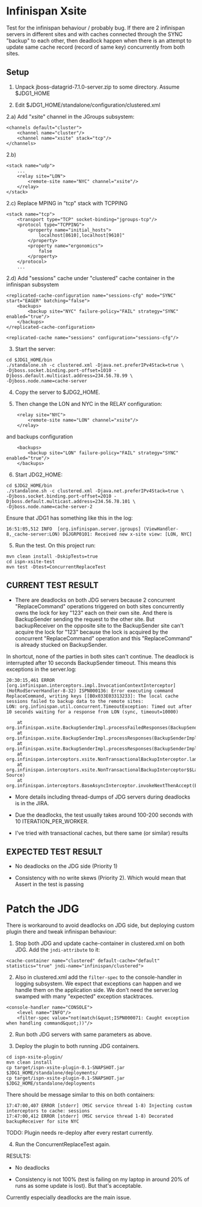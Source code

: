 Infinispan Xsite
================

Test for the infinispan behaviour / probably bug. If there are 2 infinispan servers in different sites and with caches connected through
the SYNC "backup" to each other, then deadlock happen when there is an attempt to update same cache record (record of same key) concurrently
from both sites.


Setup
-----
1) Unpack jboss-datagrid-7.1.0-server.zip to some directory. Assume $JDG1_HOME

2) Edit $JDG1_HOME/standalone/configuration/clustered.xml

2.a) Add "xsite" channel in the JGroups subsystem:


````
<channels default="cluster">
    <channel name="cluster"/>
    <channel name="xsite" stack="tcp"/>
</channels>
````

2.b)

````
<stack name="udp">
    ...
    <relay site="LON">
        <remote-site name="NYC" channel="xsite"/>
    </relay>
</stack>
````

2.c) Replace MPING in "tcp" stack with TCPPING

````
<stack name="tcp">
    <transport type="TCP" socket-binding="jgroups-tcp"/>
    <protocol type="TCPPING">
        <property name="initial_hosts">
            localhost[8610],localhost[9610]"
        </property>
        <property name="ergonomics">
            false
        </property>
    </protocol>
    ...
````

2.d) Add "sessions" cache under "clustered" cache container in the infinispan subsystem

````
<replicated-cache-configuration name="sessions-cfg" mode="SYNC" start="EAGER" batching="false">
    <backups>
        <backup site="NYC" failure-policy="FAIL" strategy="SYNC" enabled="true"/>
    </backups>
</replicated-cache-configuration>

<replicated-cache name="sessions" configuration="sessions-cfg"/>
````


3) Start the server:

````
cd $JDG1_HOME/bin
./standalone.sh -c clustered.xml -Djava.net.preferIPv4Stack=true \
-Djboss.socket.binding.port-offset=1010 -Djboss.default.multicast.address=234.56.78.99 \
-Djboss.node.name=cache-server
````

4) Copy the server to $JDG2_HOME.

5) Then change the LON and NYC in the RELAY configuration:

````
    <relay site="NYC">
        <remote-site name="LON" channel="xsite"/>
    </relay>
````

and backups configuration

````
    <backups>
        <backup site="LON" failure-policy="FAIL" strategy="SYNC" enabled="true"/>
    </backups>
````

6) Start JDG2_HOME:

````
cd $JDG2_HOME/bin
./standalone.sh -c clustered.xml -Djava.net.preferIPv4Stack=true \
-Djboss.socket.binding.port-offset=2010 -Djboss.default.multicast.address=234.56.78.101 \
-Djboss.node.name=cache-server-2
````

Ensure that JDG1 has something like this in the log:

````
16:51:05,512 INFO  [org.infinispan.server.jgroups] (ViewHandler-8,_cache-server:LON) DGJGRP0101: Received new x-site view: [LON, NYC]
````

5) Run the test. On this project run:

````
mvn clean install -DskipTests=true
cd ispn-xsite-test
mvn test -Dtest=ConcurrentReplaceTest
````

CURRENT TEST RESULT
-------------------

- There are deadlocks on both JDG servers because 2 concurrent "ReplaceCommand" operations triggered on both sites concurrently owns
the lock for key "123" each on their own site. And there is BackupSender sending the request to the other site. But backupReceiver
on the opposite site to the BackupSender site can't acquire the lock for "123" because the lock is acquired by the concurrent "ReplaceCommand"
operation and this "ReplaceCommand" is already stucked on BackupSender.

In shortcut, none of the parties in both sites can't continue. The deadlock is interrupted after 10 seconds BackupSender timeout. This means
this exceptions in the server.log:

````
20:30:15,461 ERROR [org.infinispan.interceptors.impl.InvocationContextInterceptor] (HotRodServerHandler-8-32) ISPN000136: Error executing command ReplaceCommand, writing keys [[B0x033E03313233]: The local cache sessions failed to backup data to the remote sites:
LON: org.infinispan.util.concurrent.TimeoutException: Timed out after 10 seconds waiting for a response from LON (sync, timeout=10000)

	at org.infinispan.xsite.BackupSenderImpl.processFailedResponses(BackupSenderImpl.java:227)
	at org.infinispan.xsite.BackupSenderImpl.processResponses(BackupSenderImpl.java:132)
	at org.infinispan.xsite.BackupSenderImpl.processResponses(BackupSenderImpl.java:124)
	at org.infinispan.interceptors.xsite.NonTransactionalBackupInterceptor.lambda$handleSingleKeyWriteCommand$0(NonTransactionalBackupInterceptor.java:58)
	at org.infinispan.interceptors.xsite.NonTransactionalBackupInterceptor$$Lambda$303/1579852903.accept(Unknown Source)
	at org.infinispan.interceptors.BaseAsyncInterceptor.invokeNextThenAccept(BaseAsyncInterceptor.java:108)

````


- More details including thread-dumps of JDG servers during deadlocks is in the JIRA.

- Due the deadlocks, the test usually takes around 100-200 seconds with 10 ITERATION_PER_WORKER.

- I've tried with transactional caches, but there same (or similar) results


EXPECTED TEST RESULT
--------------------
- No deadlocks on the JDG side (Priority 1)

- Consistency with no write skews (Priority 2). Which would mean that Assert in the test is passing



Patch the JDG
=============

There is workaround to avoid deadlocks on JDG side, but deploying custom plugin there and tweak infinispan behaviour:

1) Stop both JDG and update cache-container in clustered.xml on both JDG. Add the `jndi-attribute` to it:

````
<cache-container name="clustered" default-cache="default" statistics="true" jndi-name="infinispan/clustered">
````

2) Also in clustered.xml add the `filter-spec` to the console-handler in logging subsystem. We expect that exceptions can happen and
we handle them on the application side. We don't need the server.log swamped with many "expected" exception stacktraces.

````
<console-handler name="CONSOLE">
    <level name="INFO"/>
    <filter-spec value="not(match(&quot;ISPN000071: Caught exception when handling command&quot;))"/>
````

2) Run both JDG servers with same parameters as above.

3) Deploy the plugin to both running JDG containers.

````
cd ispn-xsite-plugin/
mvn clean install
cp target/ispn-xsite-plugin-0.1-SNAPSHOT.jar $JDG1_HOME/standalone/deployments/
cp target/ispn-xsite-plugin-0.1-SNAPSHOT.jar $JDG2_HOME/standalone/deployments
````

There should be message similar to this on both containers:

````
17:47:00,407 ERROR [stderr] (MSC service thread 1-8) Injecting custom interceptors to cache: sessions
17:47:00,412 ERROR [stderr] (MSC service thread 1-8) Decorated backupReceiver for site NYC
````

TODO: Plugin needs re-deploy after every restart currently.


4) Run the ConcurrentReplaceTest again.

RESULTS:
- No deadlocks

- Consistency is not 100% (test is failing on my laptop in around 20% of runs as some update is lost). But that's acceptable.

Currently especially deadlocks are the main issue.



